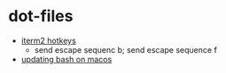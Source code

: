 # dot-files

- [iterm2 hotkeys](http://www.ifdattic.com/iterm-shortcut-keys/)
  * send escape sequenc b; send escape sequence f
- [updating bash on macos](https://itnext.io/upgrading-bash-on-macos-7138bd1066ba)
